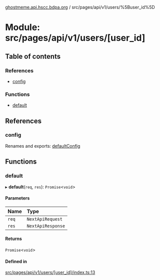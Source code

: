 [ghostmeme.api.hscc.bdpa.org](../README.md) / src/pages/api/v1/users/%5Buser_id%5D

# Module: src/pages/api/v1/users/[user\_id]

## Table of contents

### References

- [config](src_pages_api_v1_users__user_id_.md#config)

### Functions

- [default](src_pages_api_v1_users__user_id_.md#default)

## References

### config

Renames and exports: [defaultConfig](src_backend_middleware.md#defaultconfig)

## Functions

### default

▸ **default**(`req`, `res`): `Promise`<`void`\>

#### Parameters

| Name | Type |
| :------ | :------ |
| `req` | `NextApiRequest` |
| `res` | `NextApiResponse` |

#### Returns

`Promise`<`void`\>

#### Defined in

[src/pages/api/v1/users/[user_id]/index.ts:13](https://github.com/nhscc/ghostmeme.api.hscc.bdpa.org/blob/40f330c/src/pages/api/v1/users/[user_id]/index.ts#L13)
